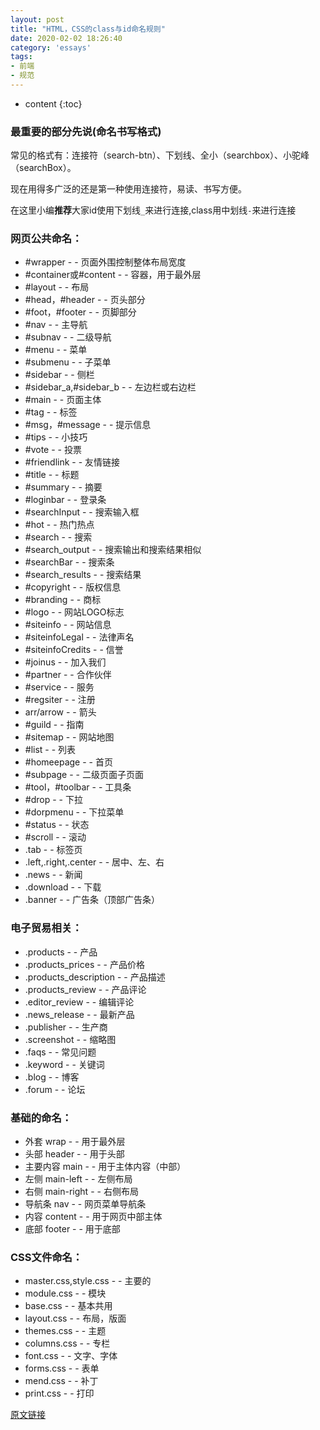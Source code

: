 ```yaml
---
layout: post
title: "HTML，CSS的class与id命名规则"
date: 2020-02-02 18:26:40
category: 'essays'
tags:
- 前端
- 规范
---
```

* content
{:toc}










### 最重要的部分先说(命名书写格式)

常见的格式有：连接符（search-btn）、下划线、全小（searchbox）、小驼峰（searchBox）。

现在用得多广泛的还是第一种使用连接符，易读、书写方便。

在这里小编**推荐**大家id使用下划线`_`来进行连接,class用中划线`-`来进行连接


### 网页公共命名：  
- #wrapper - - 页面外围控制整体布局宽度  
- #container或#content - - 容器，用于最外层  
- #layout -   -   布局  
- #head，#header   -   -   页头部分  
- #foot，#footer   -   -   页脚部分  
- #nav    -   -   主导航  
- #subnav -   -   二级导航  
- #menu   -   -   菜单  
- #submenu    -   -   子菜单  
- #sidebar    -   -   侧栏  
- #sidebar_a,#sidebar_b   -   -   左边栏或右边栏  
- #main   -   -   页面主体  
- #tag    -   -   标签  
- #msg，#message   -   -   提示信息  
- #tips   -   -   小技巧  
- #vote   -   -   投票  
- #friendlink -   -   友情链接  
- #title  -   -   标题  
- #summary    -   -   摘要  
- #loginbar   -   -   登录条  
- #searchInput    -   -   搜索输入框  
- #hot    -   -   热门热点  
- #search -   -   搜索  
- #search_output  -   -   搜索输出和搜索结果相似  
- #searchBar  -   -   搜索条  
- #search_results -   -   搜索结果  
- #copyright  -   -   版权信息  
- #branding   -   -   商标  
- #logo   -   -   网站LOGO标志  
- #siteinfo   -   -   网站信息  
- #siteinfoLegal  -   -   法律声名  
- #siteinfoCredits    -   -   信誉  
- #joinus -   -   加入我们  
- #partner    -   -   合作伙伴  
- #service    -   -   服务  
- #regsiter   -   -   注册  
- arr/arrow   -   -   箭头  
- #guild  -   -   指南  
- #sitemap    -   -   网站地图  
- #list   -   -   列表  
- #homeepage  -   -   首页  
- #subpage    -   -   二级页面子页面  
- #tool，#toolbar  -   -   工具条  
- #drop   -   -   下拉  
- #dorpmenu   -   -   下拉菜单  
- #status -   -   状态  
- #scroll -   -   滚动  
- .tab    -   -   标签页  
- .left,.right,.center    -   -   居中、左、右  
- .news   -   -   新闻  
- .download   -   -   下载  
- .banner -   -   广告条（顶部广告条）



### 电子贸易相关：  
- .products - - 产品  
- .products_prices  -   -   产品价格  
- .products_description -   -   产品描述  
- .products_review  -   -   产品评论  
- .editor_review    -   -   编辑评论  
- .news_release -   -   最新产品  
- .publisher    -   -   生产商  
- .screenshot   -   -   缩略图  
- .faqs -   -   常见问题  
- .keyword  -   -   关键词  
- .blog -   -   博客  
- .forum    -   -   论坛

### 基础的命名：  
- 外套 wrap - - 用于最外层  
- 头部 header - - 用于头部  
- 主要内容 main - - 用于主体内容（中部）  
- 左侧 main-left - - 左侧布局  
- 右侧 main-right - - 右侧布局  
- 导航条 nav - - 网页菜单导航条  
- 内容 content - - 用于网页中部主体  
- 底部 footer - - 用于底部

### CSS文件命名：  
- master.css,style.css  -   -   主要的  
- module.css    -   -   模块  
- base.css  -   -   基本共用  
- layout.css    -   -   布局，版面  
- themes.css    -   -   主题  
- columns.css   -   -   专栏  
- font.css  -   -   文字、字体  
- forms.css -   -   表单  
- mend.css  -   -   补丁  
- print.css -   -   打印


[原文链接](https://www.freexyz.cn/dev/1303da806f11ee65093a2542fcab6c45.html)
